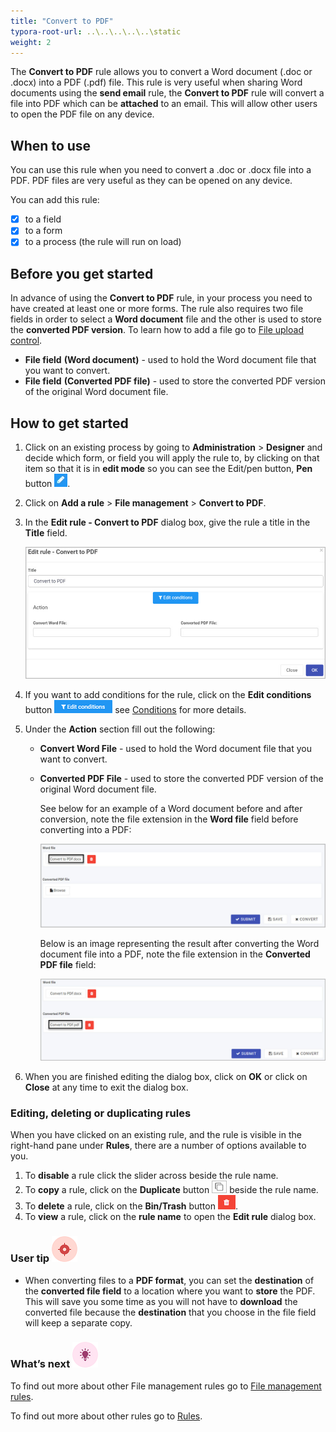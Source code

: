 ```yaml
---
title: "Convert to PDF"
typora-root-url: ..\..\..\..\..\static
weight: 2
---
```


The **Convert to PDF** rule allows you to convert a Word document (.doc or .docx) into a PDF (.pdf) file. This rule is very useful when sharing Word documents using the **send email** rule, the **Convert to PDF** rule will convert a file into PDF which can be **attached** to an email. This will allow other users to open the PDF file on any device.

## When to use 

You can use this rule when you need to convert a .doc or .docx file into a PDF. PDF files are very useful as they can be opened on any device. 

You can add this rule:

- [x] to a field
- [x] to a form
- [x] to a process (the rule will run on load)

## Before you get started

In advance of using the **Convert to PDF** rule, in your process you need to have created at least one or more forms. The rule also requires two file fields in order to select a **Word document** file and the other is used to store the **converted PDF version**. To learn how to add a file go to [File upload control](/docs/platform/controls/input/file-upload/).

- **File field** **(Word document)** - used to hold the Word document file that you want to convert.
- **File field** **(Converted PDF file)** - used to store the converted PDF version of the original Word document file.

## How to get started

1. Click on an existing process by going to **Administration** > **Designer** and decide which form, or field you will apply the rule to, by clicking on that item so that it is in **edit mode** so you can see the Edit/pen button, **Pen** button ![Pen button](/images/penicon.png).

2. Click on **Add a rule** > **File management** > **Convert to PDF**.

3. In the **Edit rule - Convert to PDF** dialog box, give the rule a title in the **Title** field.

   ![Edit rule - convert to PDF](/images/convert-to-pdf-edit-rule.jpg)

4. If you want to add conditions for the rule, click on the **Edit conditions** button ![Edit conditions button](/images/editconditions.png) see [Conditions](/docs/platform/rules/general/add-conditions/) for more details.

5. Under the **Action** section fill out the following:

   - **Convert Word File** - used to hold the Word document file that you want to convert.

   - **Converted PDF File** - used to store the converted PDF version of the original Word document file.

      See below for an example of a Word document before and after conversion, note the file extension in the **Word file** field before converting into a PDF:

     ![Convert to pdf before](/images/convert-to-pdf-example-before.jpg)

     Below is an image representing the result after converting the Word document file into a PDF, note the file extension in the **Converted PDF file** field:

     ![Edit rule - convert to PDF](/images/convert-to-pdf-example.jpg)

6. When you are finished editing the dialog box, click on **OK** or click on **Close** at any time to exit the dialog box.

### Editing, deleting or duplicating rules

When you have clicked on an existing rule, and the rule is visible in the right-hand pane under **Rules**, there are a number of options available to you.

1. To **disable** a rule click the slider across beside the rule name.
2. To **copy** a rule, click on the **Duplicate** button ![Duplicate button](/images/duplicate-button.jpg) beside the rule name.
3. To **delete** a rule, click on the **Bin/Trash** button ![Bin/Trash button](/images/bin.png).
4. To **view** a rule, click on the **rule name** to open the **Edit rule** dialog box.

### User tip ![Target icon](/images/05.png)

- When converting files to a **PDF format**, you can set the **destination** of the **converted file field** to a location where you want to **store** the PDF. This will save you some time as you will not have to **download** the converted file because the **destination** that you choose in the file field will keep a separate copy.

### What’s next ![Idea icon](/images/18.png)

To find out more about other File management rules go to [File management rules](/docs/platform/rules/files/).

To find out more about other rules go to [Rules](/docs/platform/rules/).
